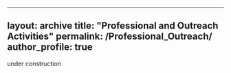 
---
layout: archive
title: "Professional and Outreach Activities"
permalink: /Professional_Outreach/
author_profile: true
---

under construction

